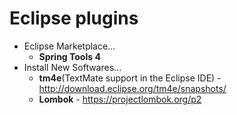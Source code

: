 # Eclipse plugins
* Eclipse Marketplace...
  * __Spring Tools 4__
* Install New Softwares...
  * __tm4e__(TextMate support in the Eclipse IDE) - http://download.eclipse.org/tm4e/snapshots/
  * __Lombok__ - https://projectlombok.org/p2
